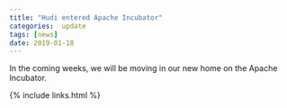 ```yaml
---
title: "Hudi entered Apache Incubator"
categories:  update
tags: [news]
date: 2019-01-18
---
```


In the coming weeks, we will be moving in our new home on the Apache Incubator.

{% include links.html %}

